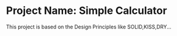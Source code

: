 # Project Name: Simple Calculator
This project is based on the Design Principles like SOLID,KISS,DRY...
